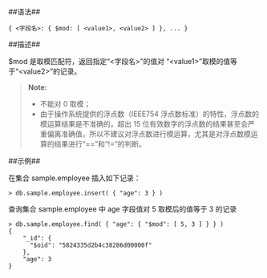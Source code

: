 
##语法##

```lang-json
{ <字段名>: { $mod: [ <value1>, <value2> ] }, ... }
```

##描述##

$mod 是取模匹配符，返回指定“\<字段名\>”的值对 “\<value1\>”取模的值等于“\<value2\>”的记录。

> **Note:**  
>
> - 不能对 0 取模；  
> - 由于操作系统提供的浮点数（IEEE754 浮点数标准）的特性，浮点数的模运算结果是不准确的，超出 15 位有效数字的浮点数的结果甚至会严重偏离准确值，所以不建议对浮点数进行模运算，尤其是对浮点数模运算的结果进行“==”和“!=”的判断。

##示例##

在集合 sample.employee 插入如下记录：

```lang-javascript
> db.sample.employee.insert( { "age": 3 } )
```

查询集合 sample.employee 中 age 字段值对 5 取模后的值等于 3 的记录

```lang-javascript
> db.sample.employee.find( { "age": { "$mod": [ 5, 3 ] } } )
{
    "_id": {
      "$oid": "5824335d2b4c38286d00000f"
    },
    "age": 3
}
```


